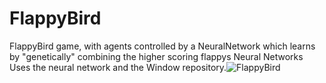 # FlappyBird
FlappyBird game, with agents controlled by a NeuralNetwork which learns by "genetically" combining the higher scoring flappys Neural Networks
Uses the neural network and the Window repository.![FlappyBird](https://user-images.githubusercontent.com/86021222/127756918-1028ba10-27ed-420d-bb6e-7cab1915740a.png)

